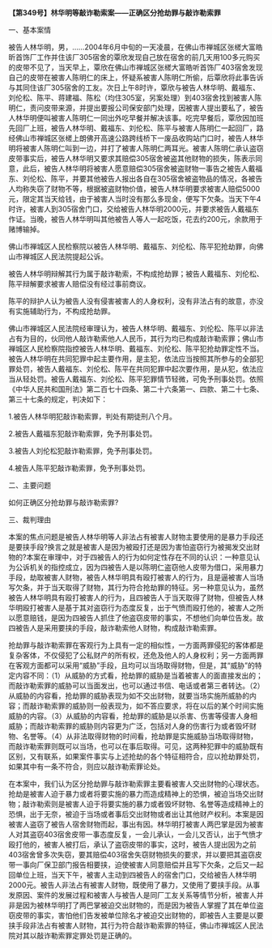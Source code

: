 **【第349号】林华明等敲诈勒索案——正确区分抢劫罪与敲诈勒索罪**

一、基本案情

被告人林华明，男，……2004年6月中旬的一天凌晨，在佛山市禅城区张槎大富皓昕首饰厂工作并住该厂305宿舍的覃欣发现自己放在宿舍的前几天用100多元购买的皮带不见了，当天早上，覃欣在佛山市禅城区张槎大富皓听首饰厂403宿舍发现自己的皮带在被害人陈明仁的床上，怀疑系被害人陈明仁所偷，后覃欣将此事告诉与其同住该厂305宿舍的工友。次日上午8时许，覃欣与被告人林华明、戴福东、刘伦松、陈平、蒋建福、陈松（均住305室，另案处理）到403宿舍找到被害人陈明仁，责问皮带来源，并提出要报公司保安部门处理，因被害人提出要私了，被告人林华明便叫被害人陈明仁一同出外吃早餐并解决该事。吃完早餐后，覃欣因加班先回厂上班，被告人林华明、戴福东、刘伦松、陈平与被害人陈明仁一起回厂，路经佛山市禅城区张槎上朗佛开高速公路跨线桥下一废品收购站门口时，被告人林华明将被害人陈明仁叫到一边，并打了被害人陈明仁两耳光。被害人陈明仁承认盗窃皮带事实后，被告人林华明又要求其赔偿305宿舍被盗其他财物的损失，陈表示同意，此后，被告人林华明将被害人愿意赔偿305宿舍被盗财物一事告之被告人戴福东、刘伦松、陈平，并要其他被告人报出各自在305宿舍被盗物品的情况，各被告人均称失窃了财物不等，根据被盗财物价值，被告人林华明要求被害人赔偿5000元，限定其当天给钱，由于被害人当时没有那么多现金，便写下欠条。当天下午4时许，被害人到305宿舍门口，交给被告人林华明2000元，并要求被告人戴福东作证。当晚，被告人林华明叫其他被告人等人一起吃饭，花去约200元，余款用于赌博输掉。

佛山市禅城区人民检察院以被告人林华明、戴福东、刘伦松、陈平犯抢劫罪，向佛山市禅城区人民法院提起公诉。

被告人林华明辩解其行为属于敲诈勒索，不构成抢劫罪；被告人戴福东、刘伦松、陈平辩解要求被害人赔偿没有经过事前商议。

陈平的辩护人认为被告人没有侵害被害人的人身权利，没有非法占有的故意，亦没有实施辅助行为，不构成抢劫罪。

佛山市禅城区人民法院经审理认为，被告人林华明、戴福东、刘伦松、陈平以非法占有为目的，伙同他人敲诈勒索他人人民币，其行为均已构成敲诈勒索罪；佛山市禅城区人民检察院指控被告人林华明、戴福东、刘伦松、陈平犯抢劫罪定性不当。被告人林华明在共同犯罪中起主要作用，是主犯，依法应当按照其所参与的全部犯罪处罚，被告人戴福东、刘伦松、陈平在共同犯罪中起次要作用，是从犯，依法应当从轻处罚。被告人戴福东、刘伦松、陈平犯罪情节轻微，可免予刑事处罚。依照《中华人民共和国刑法》第二百七十四条、第二十六条第一、四款、第二十七条、第三十七条的规定，判决如下：

1.被告人林华明犯敲诈勒索罪，判处有期徒刑八个月。

2.被告人戴福东犯敲诈勒索罪，免予刑事处罚。

3.被告人刘伦松犯敲诈勒索罪，免予刑事处罚。

4.被告人陈平犯敲诈勒索罪，免予刑事处罚。

二、主要问题

如何正确区分抢劫罪与敲诈勒索罪?

三、裁判理由

本案的焦点问题是被告人林华明等人非法占有被害人财物主要使用的是暴力手段还是要挟手段?换言之就是被害人是因为被殴打还是因为害怕盗窃行为被揭发交出财物的?本案在审理中，对于四被告人的行为如何定性存在不同的认识：一种意见认为公诉机关的指控成立，因为四被告人是以陈明仁盗窃他人皮带为借口，采用暴力手段，劫取被害人财物，被告人林华明具有殴打被害人的行为，且是逼被害人当场写欠条，并于当天取得了财物，其行为符合抢劫罪的特征。另一种意见认为，虽然被告人林华明具有殴打被害人的行为，且四被告人于当天取得了财物，但被告人林华明殴打被害人是基于其对盗窃行为态度反复，出于气愤而殴打他的，被害人之所以愿意赔钱，是因为四被告人抓住了他盗窃皮带的事实，不想他们向单位告发。故四被告人是采用要挟的手段，敲诈勒索他人财物，构成敲诈勒索罪。

抢劫罪与敲诈勒索罪在客观行为上具有一定的相似性，一方面两罪侵犯的客体都是复杂客体，不仅侵犯了公私财产的所有权，还危及他人的人身权利；另一方面两罪在客观方面都可以采用“威胁”手段，且均可以当场取得财物，但是，其“威胁”的特定内容不同：（1）从威胁的方式看，抢劫罪的威胁是当着被害人的面直接发出的；而敲诈勒索罪的威胁可以当面发出，也可以通过书信、电话或者第三者转达。（2）从威胁的内容看，抢劫罪的威胁表现为如不交出财物，就要当场实施所威胁的内容；而敲诈勒索罪的威胁则一般表现为，如不答应要求，将在以后的某个时间实施威胁的内容。（3）从威胁的内容看，抢劫罪的威胁是以杀害、伤害等侵害人身相威胁；而敲诈勒索罪的威胁则内容更为广泛，包括对人身的伤害行为或者毁坏财物、名誉等。（4）从非法取得财物的时间看，抢劫罪是实施威胁当场取得财物，而敲诈勒索罪则既可以当场，也可以在事后取得。可见，这两种犯罪中的威胁既有区别，又有联系，如果案件事实与上述抢劫的各个特征相符合，应以抢劫罪处罚，如果其中有一条不符合，则应以敲诈勒索罪论处。

在本案中，我们认为区分抢劫罪与敲诈勒索罪主要看被害人交出财物的心理状态。抢劫是被害人迫于暴力或者将要实施的暴力而造成精神上的恐惧，被迫当场交出财物；敲诈勒索则是被害人迫于将要实施的暴力或者毁坏财物、名誉等造成精神上的恐惧，出于无奈，被迫于当场或者事后交出财物或者出让其他财产权利。本案是因被害人盗窃了被告人宿舍财物而起，事出有因。林华明打被害人两巴掌是因为被害人对其盗窃403宿舍皮带一事态度反复，一会儿承认，一会儿又否认，出于气愤才殴打他的，被害人被打后，承认了盗窃皮带的事实，这时，被告人提出因为之前403宿舍曾多次失窃，要其赔偿403宿舍失窃财物损失的要求，并以要把其盗窃皮带一事向厂保卫部门报告相要挟，迫使被害人同意赔偿并且写下欠条，之后又一起回单位上班，当天下午，被害人主动到四被告人的宿舍门口，交给被告人林华明2000元。被告人非法占有被害人财物，既使用了暴力，又使用了要挟手段。从事发原因、案件的发展过程和被害人与被告人是同厂工友关系等情节分析，被害人并非是因为被林华明打了两巴掌被迫交出财物的，而是因为被告人掌握了其在单位盗窃皮带的事实，害怕他们告发被单位除名才被迫交出财物的，即被告人主要是以要挟手段非法占有被害人财物，其行为符合敲诈勒索罪的特征，佛山市禅城区人民法院对其以敲诈勒索罪定罪处罚是正确的。